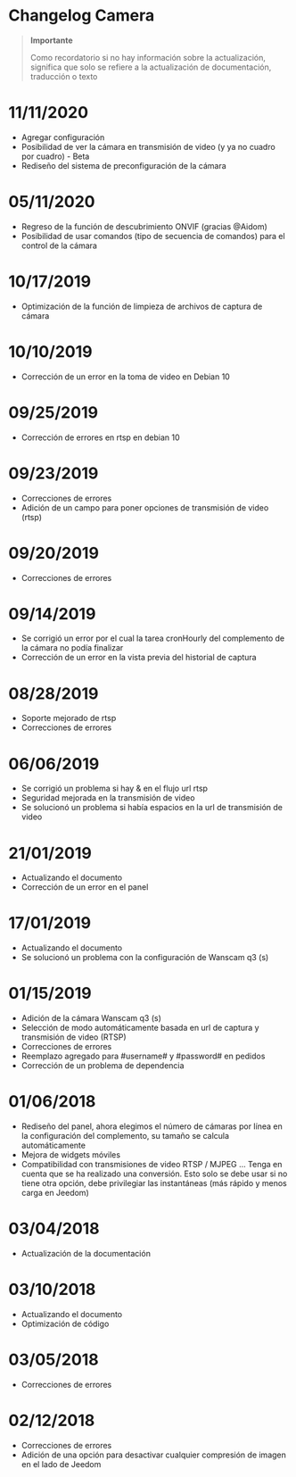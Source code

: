 # Changelog Camera

>**Importante**
>
>Como recordatorio si no hay información sobre la actualización, significa que solo se refiere a la actualización de documentación, traducción o texto

# 11/11/2020

- Agregar configuración
- Posibilidad de ver la cámara en transmisión de video (y ya no cuadro por cuadro) - Beta
- Rediseño del sistema de preconfiguración de la cámara

# 05/11/2020

- Regreso de la función de descubrimiento ONVIF (gracias @Aidom)
- Posibilidad de usar comandos (tipo de secuencia de comandos) para el control de la cámara

# 10/17/2019

- Optimización de la función de limpieza de archivos de captura de cámara

# 10/10/2019

- Corrección de un error en la toma de video en Debian 10

# 09/25/2019

- Corrección de errores en rtsp en debian 10

# 09/23/2019

- Correcciones de errores
- Adición de un campo para poner opciones de transmisión de video (rtsp)

# 09/20/2019

- Correcciones de errores

# 09/14/2019

 - Se corrigió un error por el cual la tarea cronHourly del complemento de la cámara no podía finalizar
 - Corrección de un error en la vista previa del historial de captura

# 08/28/2019

- Soporte mejorado de rtsp
- Correcciones de errores

# 06/06/2019

- Se corrigió un problema si hay &amp; en el flujo url rtsp
- Seguridad mejorada en la transmisión de video
- Se solucionó un problema si había espacios en la url de transmisión de video

# 21/01/2019

- Actualizando el documento
- Corrección de un error en el panel

# 17/01/2019

- Actualizando el documento
- Se solucionó un problema con la configuración de Wanscam q3 (s)

# 01/15/2019

- Adición de la cámara Wanscam q3 (s)
- Selección de modo automáticamente basada en url de captura y transmisión de video (RTSP)
- Correcciones de errores
- Reemplazo agregado para #username# y #password# en pedidos
- Corrección de un problema de dependencia

# 01/06/2018

- Rediseño del panel, ahora elegimos el número de cámaras por línea en la configuración del complemento, su tamaño se calcula automáticamente
- Mejora de widgets móviles
- Compatibilidad con transmisiones de video RTSP / MJPEG ... Tenga en cuenta que se ha realizado una conversión. Esto solo se debe usar si no tiene otra opción, debe privilegiar las instantáneas (más rápido y menos carga en Jeedom)

# 03/04/2018

- Actualización de la documentación

# 03/10/2018

- Actualizando el documento
- Optimización de código

# 03/05/2018

- Correcciones de errores

# 02/12/2018

- Correcciones de errores
- Adición de una opción para desactivar cualquier compresión de imagen en el lado de Jeedom
